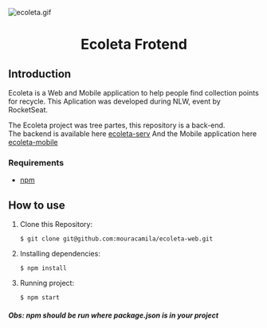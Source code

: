 ![ecoleta.gif](https://raw.githubusercontent.com/mouracamila/ecoleta-web/master/ecoleta.gif)

<h1 align="center">
   Ecoleta Frotend
</h1>

## Introduction

Ecoleta is a Web and Mobile application to help people find collection points for recycle. This Aplication was developed during NLW, event by RocketSeat.

The Ecoleta project was tree partes, this repository is a back-end.  
The backend is available here [ecoleta-serv](https://github.com/mouracamila/ecoleta-serv)
And the Mobile application here [ecoleta-mobile](https://github.com/mouracamila/ecoleta-mobile)

### Requirements

- [npm](https://www.npmjs.com/)

## How to use

1. Clone this Repository:

   `$ git clone git@github.com:mouracamila/ecoleta-web.git`

2. Installing dependencies:

   `$ npm install`

3. Running project:

   `$ npm start`

##### Obs: **npm** should be run where **package.json** is in your project
